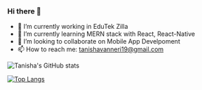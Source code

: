 ### Hi there 👋

- 🔭 I’m currently working in EduTek Zilla
- 🌱 I’m currently learning MERN stack with React, React-Native
- 👯 I’m looking to collaborate on Mobile App Develpoment
- 📫 How to reach me: tanishavanneri19@gmail.com


![Tanisha's GitHub stats](https://github-readme-stats.vercel.app/api?username=19tanisha&theme=radical&show_icons=true)


[![Top Langs](https://github-readme-stats.vercel.app/api/top-langs/?username=19tanisha&layout=compact)](https://github.com/19tanisha/github-readme-stats)
